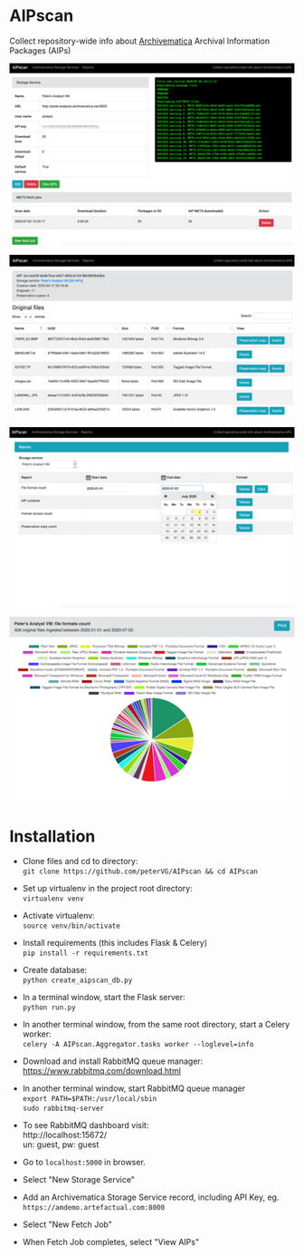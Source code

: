 # AIPscan
Collect repository-wide info about [Archivematica](https://archivematica.org) Archival Information Packages (AIPs)

![screencap1](screencaps/aipscan_fetch_job.png)

![screencap2](screencaps/aipscan_view_aip.png)

![screencap3](screencaps/aipscan_select_report.png)

![screencap4](screencaps/aipscan_piechart_report.png)


# Installation

* Clone files and cd to directory:  
  `git clone https://github.com/peterVG/AIPscan && cd AIPscan`  
* Set up virtualenv in the project root directory:  
  `virtualenv venv`  
* Activate virtualenv:  
  `source venv/bin/activate`  
* Install requirements (this includes Flask & Celery)  
  `pip install -r requirements.txt`   
* Create database:  
  `python create_aipscan_db.py`      
* In a terminal window, start the Flask server:  
  `python run.py`
* In another terminal window, from the same root directory, start a Celery worker:  
  `celery -A AIPscan.Aggregator.tasks worker --loglevel=info`  
* Download and install RabbitMQ queue manager:  
  https://www.rabbitmq.com/download.html
* In another terminal window, start RabbitMQ queue manager  
  `export PATH=$PATH:/usr/local/sbin`  
  `sudo rabbitmq-server`
* To see RabbitMQ dashboard visit:  
  http://localhost:15672/  
  un: guest, pw: guest

* Go to `localhost:5000` in browser.
* Select "New Storage Service"  
* Add an Archivematica Storage Service record, including API Key, eg.  
 `https://amdemo.artefactual.com:8000`
* Select "New Fetch Job"
* When Fetch Job completes, select "View AIPs"
